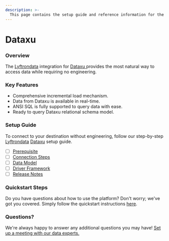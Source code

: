 ```yaml
---
description: >-
  This page contains the setup guide and reference information for the Dataxu source connector.
---
```


# Dataxu

### Overview

The [Lyftrondata](https://www.lyftrondata.com/) integration for [Dataxu](https://www.lyftrondata.com/integration/dataxu/)[ ](https://www.lyftrondata.com/integration/dataxu/)provides the most natural way to access data while requiring no engineering.

### Key Features

* Comprehensive incremental load mechanism.
* Data from Dataxu is available in real-time.&#x20;
* ANSI SQL is fully supported to query data with ease.
* Ready to query Dataxu relational schema model.

### Setup Guide

To connect to your destination without engineering, follow our step-by-step [Lyftrondata](https://www.lyftrondata.com/)  [Dataxu](https://www.lyftrondata.com/integration/dataxu/) setup guide.

* [ ] [Prerequisite](../../marketing-analytics/dataxu/prerequisite.md)
* [ ] [Connection Steps](../../marketing-analytics/dataxu/connection-steps.md)
* [ ] [Data Model](../../marketing-analytics/dataxu/data-model/)
* [ ] [Driver Framework](../../marketing-analytics/dataxu/driver-framework/)
* [ ] [Release Notes](../../marketing-analytics/dataxu/release-notes.md)

### Quickstart Steps

Do you have questions about how to use the platform? Don't worry; we've got you covered. Simply follow the quickstart instructions [here](../../../quickstart-steps.md).

### Questions? <a href="#questions" id="questions"></a>

We're always happy to answer any additional questions you may have! [Set up a meeting with our data experts.](https://www.lyftrondata.com/book-a-meeting/)

